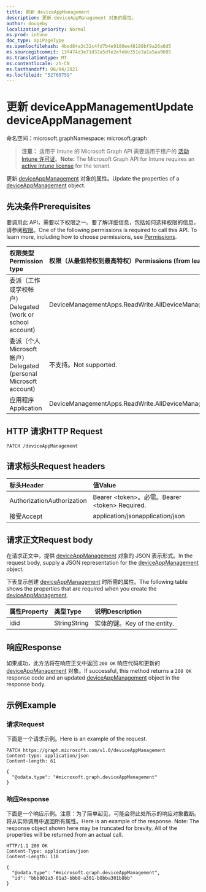 ```yaml
---
title: 更新 deviceAppManagement
description: 更新 deviceAppManagement 对象的属性。
author: dougeby
localization_priority: Normal
ms.prod: intune
doc_type: apiPageType
ms.openlocfilehash: 4bed84a3c32c4fd7b4e9180ee48189bf9a26a6d5
ms.sourcegitcommit: 13f474d3e71d32a5dfe2efebb351e3a1a5aa9685
ms.translationtype: MT
ms.contentlocale: zh-CN
ms.lasthandoff: 06/04/2021
ms.locfileid: "52760759"
---
```

# <a name="update-deviceappmanagement"></a><span data-ttu-id="ce62d-103">更新 deviceAppManagement</span><span class="sxs-lookup"><span data-stu-id="ce62d-103">Update deviceAppManagement</span></span>

<span data-ttu-id="ce62d-104">命名空间：microsoft.graph</span><span class="sxs-lookup"><span data-stu-id="ce62d-104">Namespace: microsoft.graph</span></span>

> <span data-ttu-id="ce62d-105">**注意：** 适用于 Intune 的 Microsoft Graph API 需要适用于租户的 [活动 Intune 许可证](https://go.microsoft.com/fwlink/?linkid=839381)。</span><span class="sxs-lookup"><span data-stu-id="ce62d-105">**Note:** The Microsoft Graph API for Intune requires an [active Intune license](https://go.microsoft.com/fwlink/?linkid=839381) for the tenant.</span></span>

<span data-ttu-id="ce62d-106">更新 [deviceAppManagement](../resources/intune-books-deviceappmanagement.md) 对象的属性。</span><span class="sxs-lookup"><span data-stu-id="ce62d-106">Update the properties of a [deviceAppManagement](../resources/intune-books-deviceappmanagement.md) object.</span></span>

## <a name="prerequisites"></a><span data-ttu-id="ce62d-107">先决条件</span><span class="sxs-lookup"><span data-stu-id="ce62d-107">Prerequisites</span></span>
<span data-ttu-id="ce62d-p101">要调用此 API，需要以下权限之一。要了解详细信息，包括如何选择权限的信息，请参阅[权限](/graph/permissions-reference)。</span><span class="sxs-lookup"><span data-stu-id="ce62d-p101">One of the following permissions is required to call this API. To learn more, including how to choose permissions, see [Permissions](/graph/permissions-reference).</span></span>

|<span data-ttu-id="ce62d-110">权限类型</span><span class="sxs-lookup"><span data-stu-id="ce62d-110">Permission type</span></span>|<span data-ttu-id="ce62d-111">权限（从最低特权到最高特权）</span><span class="sxs-lookup"><span data-stu-id="ce62d-111">Permissions (from least to most privileged)</span></span>|
|:---|:---|
|<span data-ttu-id="ce62d-112">委派（工作或学校帐户）</span><span class="sxs-lookup"><span data-stu-id="ce62d-112">Delegated (work or school account)</span></span>|<span data-ttu-id="ce62d-113">DeviceManagementApps.ReadWrite.All</span><span class="sxs-lookup"><span data-stu-id="ce62d-113">DeviceManagementApps.ReadWrite.All</span></span>|
|<span data-ttu-id="ce62d-114">委派（个人 Microsoft 帐户）</span><span class="sxs-lookup"><span data-stu-id="ce62d-114">Delegated (personal Microsoft account)</span></span>|<span data-ttu-id="ce62d-115">不支持。</span><span class="sxs-lookup"><span data-stu-id="ce62d-115">Not supported.</span></span>|
|<span data-ttu-id="ce62d-116">应用程序</span><span class="sxs-lookup"><span data-stu-id="ce62d-116">Application</span></span>|<span data-ttu-id="ce62d-117">DeviceManagementApps.ReadWrite.All</span><span class="sxs-lookup"><span data-stu-id="ce62d-117">DeviceManagementApps.ReadWrite.All</span></span>|

## <a name="http-request"></a><span data-ttu-id="ce62d-118">HTTP 请求</span><span class="sxs-lookup"><span data-stu-id="ce62d-118">HTTP Request</span></span>
<!-- {
  "blockType": "ignored"
}
-->
``` http
PATCH /deviceAppManagement
```

## <a name="request-headers"></a><span data-ttu-id="ce62d-119">请求标头</span><span class="sxs-lookup"><span data-stu-id="ce62d-119">Request headers</span></span>
|<span data-ttu-id="ce62d-120">标头</span><span class="sxs-lookup"><span data-stu-id="ce62d-120">Header</span></span>|<span data-ttu-id="ce62d-121">值</span><span class="sxs-lookup"><span data-stu-id="ce62d-121">Value</span></span>|
|:---|:---|
|<span data-ttu-id="ce62d-122">Authorization</span><span class="sxs-lookup"><span data-stu-id="ce62d-122">Authorization</span></span>|<span data-ttu-id="ce62d-123">Bearer &lt;token&gt;。必需。</span><span class="sxs-lookup"><span data-stu-id="ce62d-123">Bearer &lt;token&gt; Required.</span></span>|
|<span data-ttu-id="ce62d-124">接受</span><span class="sxs-lookup"><span data-stu-id="ce62d-124">Accept</span></span>|<span data-ttu-id="ce62d-125">application/json</span><span class="sxs-lookup"><span data-stu-id="ce62d-125">application/json</span></span>|

## <a name="request-body"></a><span data-ttu-id="ce62d-126">请求正文</span><span class="sxs-lookup"><span data-stu-id="ce62d-126">Request body</span></span>
<span data-ttu-id="ce62d-127">在请求正文中，提供 [deviceAppManagement](../resources/intune-books-deviceappmanagement.md) 对象的 JSON 表示形式。</span><span class="sxs-lookup"><span data-stu-id="ce62d-127">In the request body, supply a JSON representation for the [deviceAppManagement](../resources/intune-books-deviceappmanagement.md) object.</span></span>

<span data-ttu-id="ce62d-128">下表显示创建 [deviceAppManagement](../resources/intune-books-deviceappmanagement.md) 时所需的属性。</span><span class="sxs-lookup"><span data-stu-id="ce62d-128">The following table shows the properties that are required when you create the [deviceAppManagement](../resources/intune-books-deviceappmanagement.md).</span></span>

|<span data-ttu-id="ce62d-129">属性</span><span class="sxs-lookup"><span data-stu-id="ce62d-129">Property</span></span>|<span data-ttu-id="ce62d-130">类型</span><span class="sxs-lookup"><span data-stu-id="ce62d-130">Type</span></span>|<span data-ttu-id="ce62d-131">说明</span><span class="sxs-lookup"><span data-stu-id="ce62d-131">Description</span></span>|
|:---|:---|:---|
|<span data-ttu-id="ce62d-132">id</span><span class="sxs-lookup"><span data-stu-id="ce62d-132">id</span></span>|<span data-ttu-id="ce62d-133">String</span><span class="sxs-lookup"><span data-stu-id="ce62d-133">String</span></span>|<span data-ttu-id="ce62d-134">实体的键。</span><span class="sxs-lookup"><span data-stu-id="ce62d-134">Key of the entity.</span></span>|



## <a name="response"></a><span data-ttu-id="ce62d-135">响应</span><span class="sxs-lookup"><span data-stu-id="ce62d-135">Response</span></span>
<span data-ttu-id="ce62d-136">如果成功，此方法将在响应正文中返回 `200 OK` 响应代码和更新的 [deviceAppManagement](../resources/intune-books-deviceappmanagement.md) 对象。</span><span class="sxs-lookup"><span data-stu-id="ce62d-136">If successful, this method returns a `200 OK` response code and an updated [deviceAppManagement](../resources/intune-books-deviceappmanagement.md) object in the response body.</span></span>

## <a name="example"></a><span data-ttu-id="ce62d-137">示例</span><span class="sxs-lookup"><span data-stu-id="ce62d-137">Example</span></span>

### <a name="request"></a><span data-ttu-id="ce62d-138">请求</span><span class="sxs-lookup"><span data-stu-id="ce62d-138">Request</span></span>
<span data-ttu-id="ce62d-139">下面是一个请求示例。</span><span class="sxs-lookup"><span data-stu-id="ce62d-139">Here is an example of the request.</span></span>
``` http
PATCH https://graph.microsoft.com/v1.0/deviceAppManagement
Content-type: application/json
Content-length: 61

{
  "@odata.type": "#microsoft.graph.deviceAppManagement"
}
```

### <a name="response"></a><span data-ttu-id="ce62d-140">响应</span><span class="sxs-lookup"><span data-stu-id="ce62d-140">Response</span></span>
<span data-ttu-id="ce62d-p102">下面是一个响应示例。注意：为了简单起见，可能会将此处所示的响应对象截断。将从实际调用中返回所有属性。</span><span class="sxs-lookup"><span data-stu-id="ce62d-p102">Here is an example of the response. Note: The response object shown here may be truncated for brevity. All of the properties will be returned from an actual call.</span></span>
``` http
HTTP/1.1 200 OK
Content-Type: application/json
Content-Length: 110

{
  "@odata.type": "#microsoft.graph.deviceAppManagement",
  "id": "bbb801a3-01a3-bbb8-a301-b8bba301b8bb"
}
```




